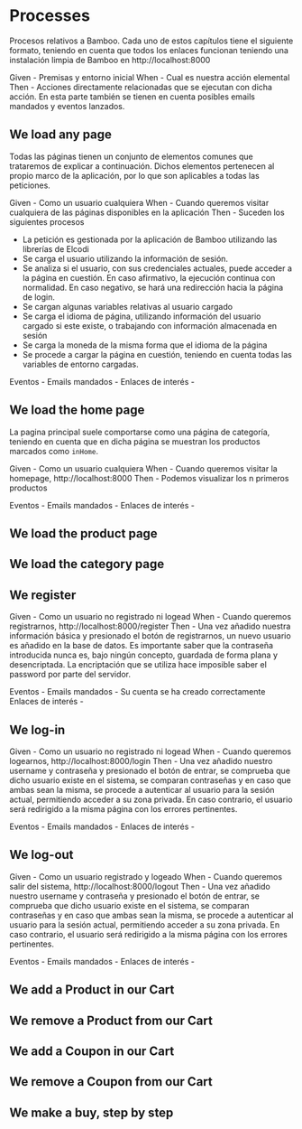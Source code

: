 # Processes

Procesos relativos a Bamboo. Cada uno de estos capítulos tiene el siguiente 
formato, teniendo en cuenta que todos los enlaces funcionan teniendo una 
instalación limpia de Bamboo en http://localhost:8000

Given - Premisas y entorno inicial
When - Cual es nuestra acción elemental
Then - Acciones directamente relacionadas que se ejecutan con dicha acción. En 
esta parte también se tienen en cuenta posibles emails mandados y eventos 
lanzados.

## We load any page

Todas las páginas tienen un conjunto de elementos comunes que trataremos de 
explicar a continuación. Dichos elementos pertenecen al propio marco de la 
aplicación, por lo que son aplicables a todas las peticiones.

Given - Como un usuario cualquiera
When - Cuando queremos visitar cualquiera de las páginas disponibles en la 
aplicación
Then - Suceden los siguientes procesos

* La petición es gestionada por la aplicación de Bamboo utilizando las librerías 
de Elcodi
* Se carga el usuario utilizando la información de sesión.
* Se analiza si el usuario, con sus credenciales actuales, puede acceder a la 
página en cuestión. En caso afirmativo, la ejecución continua con normalidad. 
En caso negativo, se hará una redirección hacia la página de login.
* Se cargan algunas variables relativas al usuario cargado
* Se carga el idioma de página, utilizando información del usuario cargado si 
este existe, o trabajando con información almacenada en sesión
* Se carga la moneda de la misma forma que el idioma de la página
* Se procede a cargar la página en cuestión, teniendo en cuenta todas las 
variables de entorno cargadas.

Eventos - 
Emails mandados -
Enlaces de interés -


## We load the home page

La pagina principal suele comportarse como una página de categoría, teniendo en 
cuenta que en dicha página se muestran los productos marcados como `inHome`.

Given - Como un usuario cualquiera
When - Cuando queremos visitar la homepage, http://localhost:8000
Then - Podemos visualizar los n primeros productos

Eventos - 
Emails mandados -
Enlaces de interés -

## We load the product page
## We load the category page
## We register

Given - Como un usuario no registrado ni logead
When - Cuando queremos registrarnos, http://localhost:8000/register
Then - Una vez añadido nuestra información básica y presionado el botón de 
registrarnos, un nuevo usuario es añadido en la base de datos. Es importante 
saber que la contraseña introducida nunca es, bajo ningún concepto, guardada de 
forma plana y desencriptada. La encriptación que se utiliza hace imposible saber 
el password por parte del servidor.

Eventos - 
Emails mandados - Su cuenta se ha creado correctamente
Enlaces de interés -

## We log-in

Given - Como un usuario no registrado ni logead
When - Cuando queremos logearnos, http://localhost:8000/login
Then - Una vez añadido nuestro username y contraseña y presionado el botón de 
entrar, se comprueba que dicho usuario existe en el sistema, se comparan 
contraseñas y en caso que ambas sean la misma, se procede a autenticar al 
usuario para la sesión actual, permitiendo acceder a su zona privada. En caso 
contrario, el usuario será redirigido a la misma página con los errores 
pertinentes.

Eventos - 
Emails mandados -
Enlaces de interés -

## We log-out

Given - Como un usuario registrado y logeado
When - Cuando queremos salir del sistema, http://localhost:8000/logout
Then - Una vez añadido nuestro username y contraseña y presionado el botón de 
entrar, se comprueba que dicho usuario existe en el sistema, se comparan 
contraseñas y en caso que ambas sean la misma, se procede a autenticar al 
usuario para la sesión actual, permitiendo acceder a su zona privada. En caso 
contrario, el usuario será redirigido a la misma página con los errores 
pertinentes.

Eventos - 
Emails mandados -
Enlaces de interés -

## We add a Product in our Cart
## We remove a Product from our Cart
## We add a Coupon in our Cart
## We remove a Coupon from our Cart
## We make a buy, step by step
